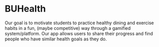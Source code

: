 # BUHealth
Our goal is to motivate students to practice healthy dining and exercise habits in a fun, (maybe competitive) way through a gamified system/platform.  Our app allows users to share their progress and find people who have similar health goals as they do.
